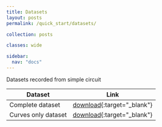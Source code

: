 ```yaml
---
title: Datasets
layout: posts
permalink: /quick_start/datasets/

collection: posts

classes: wide

sidebar:
  nav: "docs"
---
```


Datasets recorded from simple circuit 


| Dataset | Link |
| ------ | ----------- |
| Complete dataset   | [download](https://drive.jderobot.org/s/7GJs27gr6CzXPot){:target="_blank"}  | 
| Curves only dataset  | [download](https://drive.jderobot.org/s/SPibxAsQwpyDB85){:target="_blank"}      | 